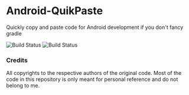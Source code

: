 # Android-QuikPaste
Quickly copy and paste code for Android development if you don't fancy gradle

![Build Status](https://img.shields.io/badge/QuickPaste-Awesome-brightgreen.svg) ![Build Status](https://img.shields.io/badge/Klaron-For%20Fun-ff69b4.svg)

### Credits
All copyrights to the respective authors of the original code. Most of the code in this repository is only meant for personal reference and do not belong to me.
